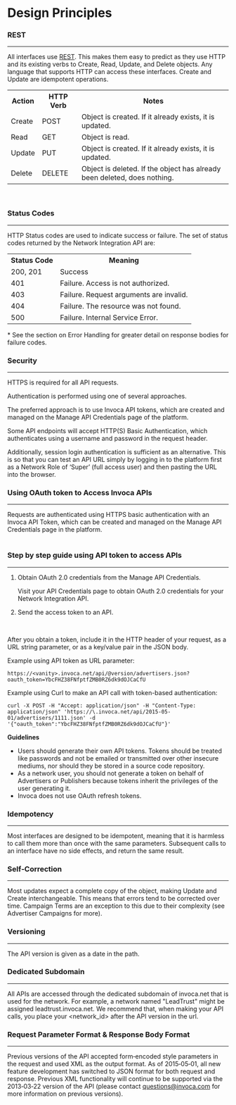 Design Principles
=================

### REST
<hr>

All interfaces use [REST](http://en.wikipedia.org/wiki/REST). This makes them easy to predict as they use HTTP and its existing
verbs to Create, Read, Update, and Delete objects. Any language that supports HTTP can
access these interfaces. Create and Update are idempotent operations.

<table>
  <tr><th>Action</th>   <th>HTTP Verb</th>   <th>Notes</th></tr>
  <tr><td>Create</td><td>POST  </td><td>Object is created. If it already exists, it is updated.</td></tr>
  <tr><td>Read  </td><td>GET   </td><td>Object is read.</td></tr>
  <tr><td>Update</td><td>PUT   </td><td>Object is created. If it already exists, it is updated.</td></tr>
  <tr><td>Delete</td><td>DELETE</td><td>Object is deleted. If the object has already been deleted, does nothing.</td></tr>
</table>

<br>

### Status Codes
<hr>

HTTP Status codes are used to indicate success or failure. The set of status codes returned
by the Network Integration API are:

<table>
  <tr><th>Status Code</th><th>Meaning</th></tr>
  <tr><td>200, 201   </td><td>Success</td></tr>
  <tr><td>401        </td><td>Failure. Access is not authorized.</td></tr>
  <tr><td>403        </td><td>Failure. Request arguments are invalid.</td></tr>
  <tr><td>404        </td><td>Failure. The resource was not found.</td></tr>
  <tr><td>500        </td><td>Failure. Internal Service Error.</td></tr>
</table>

\* See the section on Error Handling for greater detail on response bodies for failure codes.


### Security
<hr>

HTTPS is required for all API requests.

Authentication is performed using one of several approaches.

The preferred approach is to use Invoca API tokens, which are created and managed on the Manage API Credentials page of the platform.

Some API endpoints will accept HTTP(S) Basic Authentication, which authenticates using a username and password in the request header.

Additionally, session login authentication is sufficient as an alternative. This is so that you can
test an API URL simply by logging in to the platform first as a Network Role of ‘Super’ (full access user) and then pasting the URL into the browser.

### Using OAuth token to Access Invoca APIs
<hr>

Requests are authenticated using HTTPS basic authentication with an Invoca API Token, which can be created and managed on the Manage API Credentials page in the platform.
<br><br>

### Step by step guide using API token to access APIs
<hr>

1. Obtain OAuth 2.0 credentials from the Manage API Credentials.

   Visit your API Credentials page to obtain OAuth 2.0 credentials for your Network Integration API.

2. Send the access token to an API.

<br>

After you obtain a token, include it in the HTTP header of your request, as a URL string parameter, or as a key/value pair in the JSON body.

Example using API token as URL parameter:

`https://<vanity>.invoca.net/api/@version/advertisers.json?oauth_token=YbcFHZ38FNfptfZMB0RZ6dk9dOJCaCfU`

Example using Curl to make an API call with token-based authentication:

<pre><code>curl -X POST -H "Accept: application/json" -H "Content-Type: application/json" 'https://\<vanity\>.invoca.net/api/2015-05-01/advertisers/1111.json' -d '{"oauth_token":"YbcFHZ38FNfptfZMB0RZ6dk9dOJCaCfU"}'
</code></pre>

<b>Guidelines</b>
* Users should generate their own API tokens. Tokens should be treated like passwords and not be emailed or transmitted over other insecure mediums, nor should they be stored in a source code repository.
* As a network user, you should not generate a token on behalf of Advertisers or Publishers because tokens inherit the privileges of the user generating it.
* Invoca does not use OAuth refresh tokens.



### Idempotency
<hr>

Most interfaces are designed to be idempotent, meaning that it is harmless to call them
more than once with the same parameters. Subsequent calls to an interface have no side effects,
and return the same result.

### Self‐Correction
<hr>

Most updates expect a complete copy of the object, making Update and Create
interchangeable. This means that errors tend to be corrected over time. Campaign Terms
are an exception to this due to their complexity (see Advertiser Campaigns for more).

### Versioning
<hr>

The API version is given as a date in the path.

### Dedicated Subdomain
<hr>

All APIs are accessed through the dedicated subdomain of invoca.net that is used for the
network. For example, a network named "LeadTrust" might be assigned
leadtrust.invoca.net. We recommend that, when making your API calls, you place your
<network_id> after the API version in the url.

### Request Parameter Format & Response Body Format
<hr>

Previous versions of the API accepted form‐encoded style parameters in the request and used
XML as the output format. As of 2015‐05‐01, all new feature development has switched to
JSON format for both request and response. Previous XML functionality will continue to be
supported via the 2013‐03‐22 version of the API (please contact
[questions@invoca.com](mailto:questions@invoca.com) for more information on previous versions).
